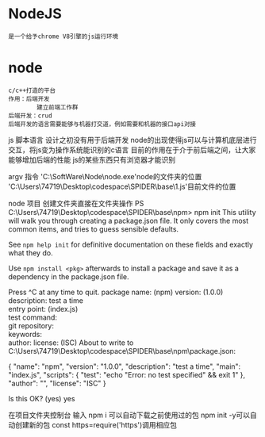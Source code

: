 # NodeJS
    是一个给予chrome V8引擎的js运行环境
    
    
# node
    c/c++打造的平台
    作用：后端开发
            建立前端工作群
    后端开发：crud
    后端开发的语言需要能够与机器打交道，例如需要和机器的接口api对接
js 脚本语言 设计之初没有用于后端开发 node的出现使得js可以与计算机底层进行交互，将js变为操作系统能识别的c语言
目前的作用在于介于前后端之间，让大家能够增加后端的性能
js的某些东西只有浏览器才能识别

argv 指令
'C:\\SoftWare\\Node\\node.exe'node的文件夹的位置
'C:\\Users\\74719\\Desktop\\codespace\\SPIDER\\base\\1.js'目前文件的位置


node 项目 创建文件夹直接在文件夹操作
PS C:\Users\74719\Desktop\codespace\SPIDER\base\npm> npm init
This utility will walk you through creating a package.json file.
It only covers the most common items, and tries to guess sensible defaults.

See `npm help init` for definitive documentation on these fields
and exactly what they do.

Use `npm install <pkg>` afterwards to install a package and
save it as a dependency in the package.json file.

Press ^C at any time to quit.
package name: (npm)
version: (1.0.0)                                                                                                                                                                        
description: test a time                                                                                                                                                                
entry point: (index.js)                                                                                                                                                                 
test command:                                                                                                                                                                           
git repository:                                                                                                                                                                         
keywords:                                                                                                                                                                               
author:
license: (ISC)
About to write to C:\Users\74719\Desktop\codespace\SPIDER\base\npm\package.json:

{
  "name": "npm",
  "version": "1.0.0",
  "description": "test a time",
  "main": "index.js",
  "scripts": {
    "test": "echo \"Error: no test specified\" && exit 1"
  },
  "author": "",
  "license": "ISC"
}


Is this OK? (yes) yes



在项目文件夹控制台 输入 npm i 可以自动下载之前使用过的包
npm init -y可以自动创建新的包
const https=require('https')调用相应包